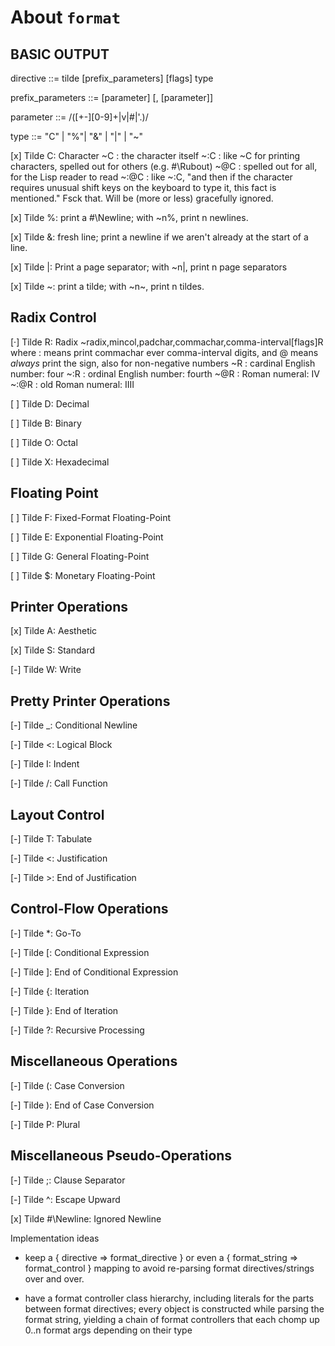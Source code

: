 About `format`
==============

BASIC OUTPUT
------------

directive ::= tilde [prefix_parameters] [flags] type

prefix_parameters ::= [parameter] [, [parameter]]

parameter ::= /([+-][0-9]+|v|#|'.)/

type ::= "C" | "%"| "&" | "|" | "~"


[x] Tilde C: Character
 ~C   : the character itself
 ~:C  : like ~C for printing characters, spelled out for others (e.g. #\Rubout)
 ~@C  : spelled out for all, for the Lisp reader to read
 ~:@C : like ~:C, "and then if the character requires unusual shift keys on the
        keyboard to type it, this fact is mentioned." Fsck that.
        Will be (more or less) gracefully ignored.

[x] Tilde %: print a #\Newline; with ~n%, print n newlines.

[x] Tilde &: fresh line; print a newline if we aren't already at the start of a
          line.

[x] Tilde |: Print a page separator; with ~n|, print n page separators

[x] Tilde ~: print a tilde; with ~n~, print n tildes.


Radix Control
-------------

[·] Tilde R: Radix
    ~radix,mincol,padchar,commachar,comma-interval[flags]R
         where : means print commachar ever comma-interval digits,
           and @ means *always* print the sign, also for
                       non-negative numbers
    ~R   : cardinal English number: four
    ~:R  : ordinal English number: fourth
    ~@R  : Roman numeral: IV
    ~:@R : old Roman numeral: IIII

[ ] Tilde D: Decimal

[ ] Tilde B: Binary

[ ] Tilde O: Octal

[ ] Tilde X: Hexadecimal


Floating Point
--------------

[ ] Tilde F: Fixed-Format Floating-Point

[ ] Tilde E: Exponential Floating-Point

[ ] Tilde G: General Floating-Point

[ ] Tilde $: Monetary Floating-Point


Printer Operations
------------------

[x] Tilde A: Aesthetic

[x] Tilde S: Standard

[-] Tilde W: Write


Pretty Printer Operations
-------------------------

[-] Tilde _: Conditional Newline

[-] Tilde <: Logical Block

[-] Tilde I: Indent

[-] Tilde /: Call Function


Layout Control
--------------

[-] Tilde T: Tabulate

[-] Tilde <: Justification

[-] Tilde >: End of Justification


Control-Flow Operations
-----------------------

[-] Tilde *: Go-To

[-] Tilde [: Conditional Expression

[-] Tilde ]: End of Conditional Expression

[-] Tilde {: Iteration

[-] Tilde }: End of Iteration

[-] Tilde ?: Recursive Processing


Miscellaneous Operations
------------------------

[-] Tilde (: Case Conversion

[-] Tilde ): End of Case Conversion

[-] Tilde P: Plural


Miscellaneous Pseudo-Operations
-------------------------------

[-] Tilde ;: Clause Separator

[-] Tilde ^: Escape Upward

[x] Tilde #\Newline: Ignored Newline


Implementation ideas

  * keep a { directive => format_directive } or even a { format_string =>
    format_control } mapping to avoid re-parsing format directives/strings over
    and over.

  * have a format controller class hierarchy, including literals for the parts
    between format directives; every object is constructed while parsing the
    format string, yielding a chain of format controllers that each chomp up
    0..n format args depending on their type

